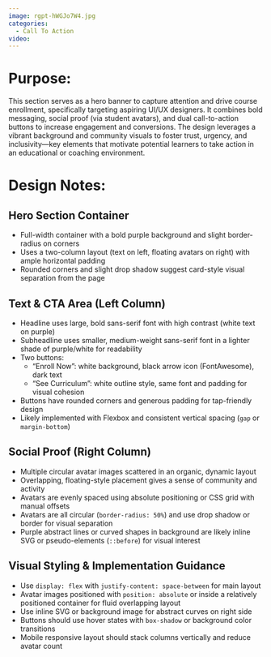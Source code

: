 ```yaml
---
image: rgpt-hWGJo7W4.jpg
categories:
  - Call To Action
video:
---
```

# Purpose:
This section serves as a hero banner to capture attention and drive course enrollment, specifically targeting aspiring UI/UX designers. It combines bold messaging, social proof (via student avatars), and dual call-to-action buttons to increase engagement and conversions. The design leverages a vibrant background and community visuals to foster trust, urgency, and inclusivity—key elements that motivate potential learners to take action in an educational or coaching environment.

# Design Notes:

## Hero Section Container
* Full-width container with a bold purple background and slight border-radius on corners
* Uses a two-column layout (text on left, floating avatars on right) with ample horizontal padding
* Rounded corners and slight drop shadow suggest card-style visual separation from the page

## Text & CTA Area (Left Column)
* Headline uses large, bold sans-serif font with high contrast (white text on purple)
* Subheadline uses smaller, medium-weight sans-serif font in a lighter shade of purple/white for readability
* Two buttons:
  - “Enroll Now”: white background, black arrow icon (FontAwesome), dark text
  - “See Curriculum”: white outline style, same font and padding for visual cohesion
* Buttons have rounded corners and generous padding for tap-friendly design
* Likely implemented with Flexbox and consistent vertical spacing (`gap` or `margin-bottom`)

## Social Proof (Right Column)
* Multiple circular avatar images scattered in an organic, dynamic layout
* Overlapping, floating-style placement gives a sense of community and activity
* Avatars are evenly spaced using absolute positioning or CSS grid with manual offsets
* Avatars are all circular (`border-radius: 50%`) and use drop shadow or border for visual separation
* Purple abstract lines or curved shapes in background are likely inline SVG or pseudo-elements (`::before`) for visual interest

## Visual Styling & Implementation Guidance
* Use `display: flex` with `justify-content: space-between` for main layout
* Avatar images positioned with `position: absolute` or inside a relatively positioned container for fluid overlapping layout
* Use inline SVG or background image for abstract curves on right side
* Buttons should use hover states with `box-shadow` or background color transitions
* Mobile responsive layout should stack columns vertically and reduce avatar count

